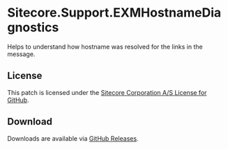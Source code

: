 # Sitecore.Support.EXMHostnameDiagnostics
Helps to understand how hostname was resolved for the links in the message.

## License  
This patch is licensed under the [Sitecore Corporation A/S License for GitHub](https://github.com/sitecoresupport/Sitecore.Support.EXMHostnameDiagnostics/blob/master/LICENSE).  

## Download  
Downloads are available via [GitHub Releases](https://github.com/sitecoresupport/Sitecore.Support.EXMHostnameDiagnostics/releases).  
